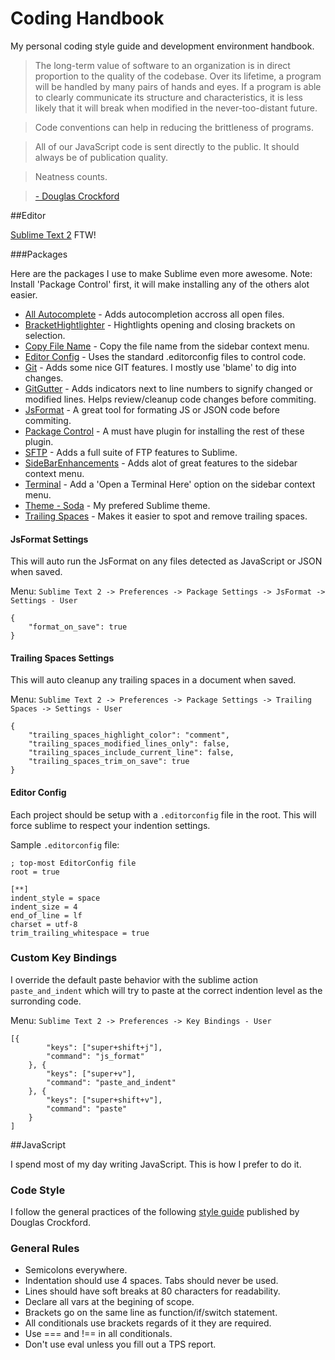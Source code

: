 Coding Handbook
========

My personal coding style guide and development environment handbook.

>The long-term value of software to an organization is in direct proportion to the quality of the codebase. Over its lifetime, a program will be handled by many pairs of hands and eyes. If a program is able to clearly communicate its structure and characteristics, it is less likely that it will break when modified in the never-too-distant future.

>Code conventions can help in reducing the brittleness of programs.

>All of our JavaScript code is sent directly to the public. It should always be of publication quality.

>Neatness counts.

>[- Douglas Crockford](http://javascript.crockford.com/code.html)

##Editor

[Sublime Text 2](http://www.sublimetext.com/2) FTW!

###Packages

Here are the packages I use to make Sublime even more awesome. Note: Install 'Package Control' first, it will make installing any of the others alot easier.

* [All Autocomplete](https://github.com/alienhard/SublimeAllAutocomplete) - Adds autocompletion accross all open files.
* [BracketHightlighter](https://github.com/facelessuser/BracketHighlighter) - Hightlights opening and closing brackets on selection.
* [Copy File Name](https://bitbucket.org/nwjlyons/copy-file-name) - Copy the file name from the sidebar context menu.
* [Editor Config](https://github.com/sindresorhus/editorconfig-sublime) - Uses the standard .editorconfig files to control code.
* [Git](https://github.com/kemayo/sublime-text-2-git) - Adds some nice GIT features. I mostly use 'blame' to dig into changes.
* [GitGutter](https://github.com/jisaacks/GitGutter) - Adds indicators next to line numbers to signify changed or modified lines. Helps review/cleanup code changes before commiting.
* [JsFormat](https://github.com/jdc0589/JsFormat) - A great tool for formating JS or JSON code before commiting.
* [Package Control](http://wbond.net/sublime_packages/package_control) - A must have plugin for installing the rest of these plugin.
* [SFTP](http://wbond.net/sublime_packages/sftp) - Adds a full suite of FTP features to Sublime.
* [SideBarEnhancements](https://github.com/titoBouzout/SideBarEnhancements) - Adds alot of great features to the sidebar context menu.
* [Terminal](http://wbond.net/sublime_packages/terminal) - Add a 'Open a Terminal Here' option on the sidebar context menu.
* [Theme - Soda](https://github.com/buymeasoda/soda-theme/) - My prefered Sublime theme.
* [Trailing Spaces](https://github.com/SublimeText/TrailingSpaces) - Makes it easier to spot and remove trailing spaces.

#### JsFormat Settings
This will auto run the JsFormat on any files detected as JavaScript or JSON when saved.

Menu: `Sublime Text 2 -> Preferences -> Package Settings -> JsFormat -> Settings - User`

	{
		"format_on_save": true
	}

#### Trailing Spaces Settings
This will auto cleanup any trailing spaces in a document when saved.

Menu: `Sublime Text 2 -> Preferences -> Package Settings -> Trailing Spaces -> Settings - User`

	{
		"trailing_spaces_highlight_color": "comment",
		"trailing_spaces_modified_lines_only": false,
		"trailing_spaces_include_current_line": false,
		"trailing_spaces_trim_on_save": true
	}

#### Editor Config
Each project should be setup with a `.editorconfig` file in the root. This will force sublime to respect your indention settings.

Sample `.editorconfig` file:

	; top-most EditorConfig file
	root = true

	[**]
	indent_style = space
	indent_size = 4
	end_of_line = lf
	charset = utf-8
	trim_trailing_whitespace = true

### Custom Key Bindings

I override the default paste behavior with the sublime action `paste_and_indent` which will try to paste at the correct indention level as the surronding code.

Menu: `Sublime Text 2 -> Preferences -> Key Bindings - User`

	[{
			"keys": ["super+shift+j"],
			"command": "js_format"
		}, {
			"keys": ["super+v"],
			"command": "paste_and_indent"
		}, {
			"keys": ["super+shift+v"],
			"command": "paste"
		}
	]

##JavaScript

I spend most of my day writing JavaScript. This is how I prefer to do it.

### Code Style

I follow the general practices of the following [style guide](http://javascript.crockford.com/code.html) published by Douglas Crockford.

### General Rules

* Semicolons everywhere.
* Indentation should use 4 spaces. Tabs should never be used.
* Lines should have soft breaks at 80 characters for readability.
* Declare all vars at the begining of scope.
* Brackets go on the same line as function/if/switch statement.
* All conditionals use brackets regards of it they are required.
* Use === and !== in all conditionals.
* Don't use eval unless you fill out a TPS report.